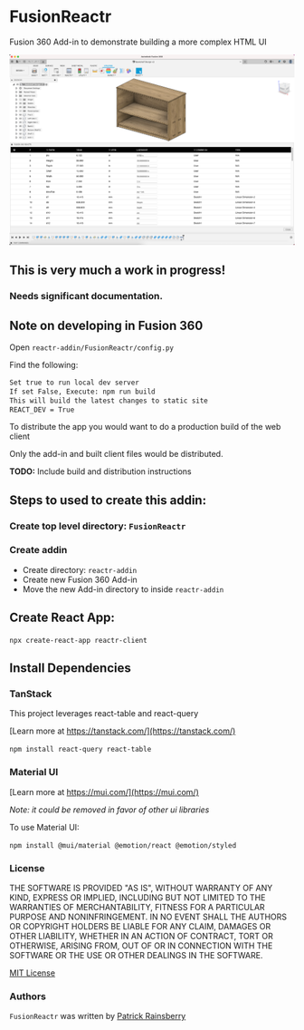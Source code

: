 # FusionReactr

Fusion 360 Add-in to demonstrate building a more complex HTML UI 

![README Cover](./resources/readme-cover.png)

## This is very much a work in progress!

### Needs significant documentation.

## Note on developing in Fusion 360

Open `reactr-addin/FusionReactr/config.py`

Find the following:

```
Set true to run local dev server
If set False, Execute: npm run build
This will build the latest changes to static site
REACT_DEV = True
```

To distribute the app you would want to do a production build of the web client

Only the add-in and built client files would be distributed.  

__TODO:__ Include build and distribution instructions

## Steps to used to create this addin:

### Create top level directory: `FusionReactr`

### Create addin 

* Create directory: `reactr-addin`
* Create new Fusion 360 Add-in
* Move the new Add-in directory to inside `reactr-addin`


## Create React App:

`npx create-react-app reactr-client`

## Install Dependencies

### TanStack
This project leverages react-table and react-query

[Learn more at https://tanstack.com/](https://tanstack.com/)

`npm install react-query react-table`

### Material UI

[Learn more at https://mui.com/](https://mui.com/)

_Note: it could be removed in favor of other ui libraries_

To use Material UI:

`npm install @mui/material @emotion/react @emotion/styled`


### License
THE SOFTWARE IS PROVIDED "AS IS", WITHOUT WARRANTY OF ANY KIND, EXPRESS OR IMPLIED,
INCLUDING BUT NOT LIMITED TO THE WARRANTIES OF MERCHANTABILITY, FITNESS FOR A PARTICULAR PURPOSE AND NONINFRINGEMENT.
IN NO EVENT SHALL THE AUTHORS OR COPYRIGHT HOLDERS BE LIABLE FOR ANY CLAIM, DAMAGES OR OTHER LIABILITY,
WHETHER IN AN ACTION OF CONTRACT, TORT OR OTHERWISE, ARISING FROM, OUT OF OR IN CONNECTION WITH THE SOFTWARE
OR THE USE OR OTHER DEALINGS IN THE SOFTWARE.

[MIT License](./LICENSE)

### Authors

`FusionReactr` was written by [Patrick Rainsberry](https://tapnair.github.com)

